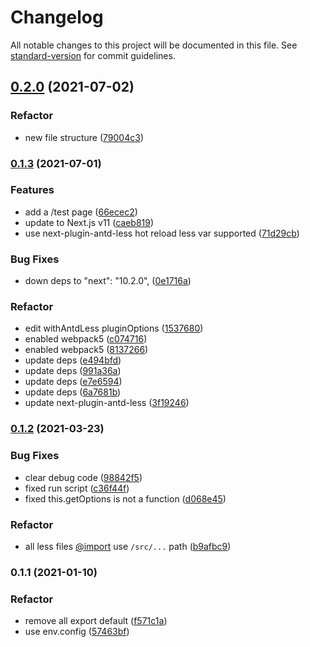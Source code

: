 # Changelog

All notable changes to this project will be documented in this file. See [standard-version](https://github.com/conventional-changelog/standard-version) for commit guidelines.

## [0.2.0](https://github.com/SolidZORO/mkn/compare/v0.1.3...v0.2.0) (2021-07-02)


### Refactor

* new file structure ([79004c3](https://github.com/SolidZORO/mkn/commit/79004c3e0fd7ac66af06fe51af1a786f4edb9f73))

### [0.1.3](https://github.com/SolidZORO/mkn/compare/v0.1.2...v0.1.3) (2021-07-01)


### Features

* add a /test page ([66ecec2](https://github.com/SolidZORO/mkn/commit/66ecec275d89e6e3a66431febd37a9d3f240e3ae))
* update to Next.js v11 ([caeb819](https://github.com/SolidZORO/mkn/commit/caeb819b4c637d24866bd52120c9767710c4bbfa))
* use next-plugin-antd-less hot reload less var supported ([71d29cb](https://github.com/SolidZORO/mkn/commit/71d29cb87a49c2181ca2a1d65c00788f7f67738a))


### Bug Fixes

* down deps to "next": "10.2.0", ([0e1716a](https://github.com/SolidZORO/mkn/commit/0e1716a3be42902f7ff91ea49d21d3ecf2cb1705))


### Refactor

* edit withAntdLess pluginOptions ([1537680](https://github.com/SolidZORO/mkn/commit/1537680925dd4a05ee246646e451ed7e8ec992e2))
* enabled webpack5 ([c074716](https://github.com/SolidZORO/mkn/commit/c07471605744617eff53d58fc6c16403d50d364a))
* enabled webpack5 ([8137266](https://github.com/SolidZORO/mkn/commit/8137266cc507dec150588d985ea4a03a19518303))
* update deps ([e494bfd](https://github.com/SolidZORO/mkn/commit/e494bfdc88a50054e29b09347f5d4eea7831a5cb))
* update deps ([991a36a](https://github.com/SolidZORO/mkn/commit/991a36a309a5759e1952c33aeb2cf86919ea41cf))
* update deps ([e7e6594](https://github.com/SolidZORO/mkn/commit/e7e6594fdc2e03394d13a0fd1f2026dddd7d34c8))
* update deps ([6a7681b](https://github.com/SolidZORO/mkn/commit/6a7681b13729bb4d88a7b54c77ee51934e25b79b))
* update next-plugin-antd-less ([3f19246](https://github.com/SolidZORO/mkn/commit/3f192468b1a028ef021ef166caaadcec1198c98f))

### [0.1.2](https://github.com/SolidZORO/mkn/compare/v0.1.1...v0.1.2) (2021-03-23)


### Bug Fixes

* clear debug code ([98842f5](https://github.com/SolidZORO/mkn/commit/98842f5e62c9814f017ed458b344a18b3a423048))
* fixed run script ([c36f44f](https://github.com/SolidZORO/mkn/commit/c36f44f9e472349c5f05d4c054e85c568fe8990d))
* fixed this.getOptions is not a function ([d068e45](https://github.com/SolidZORO/mkn/commit/d068e45a900dfa7f4a8cd3506b28df6789cdc4c3))


### Refactor

* all less files [@import](https://github.com/import) use `/src/...` path ([b9afbc9](https://github.com/SolidZORO/mkn/commit/b9afbc917fbed50cb1429845fc1bc48e28095f85))

### 0.1.1 (2021-01-10)


### Refactor

* remove all export default ([f571c1a](https://github.com/SolidZORO/mkn/commit/f571c1ae6708a5ccf3012861d4c0827a04c34d9a))
* use env.config ([57463bf](https://github.com/SolidZORO/mkn/commit/57463bfb8e5390c702681de7396584a41c6f9acf))
